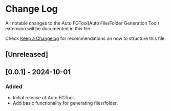 # Change Log

All notable changes to the Auto FGTool(Auto File/Folder Generation Tool) extension will be documented in this file.

Check [Keep a Changelog](http://keepachangelog.com/) for recommendations on how to structure this file.

## [Unreleased]

## [0.0.1] - 2024-10-01

### Added

- Initial release of Auto FGTool.
- Add basic functionality for generating files/folder.
